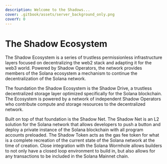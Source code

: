 ```yaml
---
description: Welcome to the Shadows...
cover: .gitbook/assets/server_background_only.png
coverY: 0
---
```


# The Shadow Ecosystem

The Shadow Ecosystem is a series of trustless permissionless infrastructure layers focused on decentralizing the web2 stack and adapting it for the web3 world. Powered by Shadow Operators, the network provides members of the Solana ecosystem a mechanism to continue the decentralization of the Solana network.

The foundation the Shadow Ecosystem is the Shadow Drive, a trustless decentralized storage layer optimized specifically for the Solana blockchain. The Ecosystem is powered by a network of independent Shadow Operators who contribute compute and storage resources to the decentralized network.

Built on top of that foundation is the Shadow Net. The Shadow Net is an L2 solution for the Solana network that allows developers to push a button and deploy a private instance of the Solana blockchain with all program accounts preloaded. The Shadow Token acts as the gas fee token for what is a complete recreation of the current state of the Solana network at the time of creation. Close integration with the Solana Wormhole allows builders to not only have a closed loop environment to build in, but also allows for any transactions to be included in the Solana Mainnet chain.

